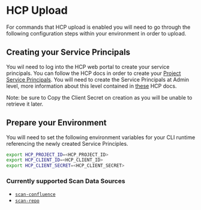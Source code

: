 # HCP Upload

For commands that HCP upload is enabled you will need to go through the following configuration steps within your environment in order to upload.

## Creating your Service Principals

You wil need to log into the HCP web portal to create your service principals. You can follow the HCP docs in order to create your [Project Service Principals](https://developer.hashicorp.com/hcp/docs/hcp/admin/iam/service-principals#project-level-service-principals-1). You will need to create the Service Principals at Admin level, more information about this level contained in [these](https://developer.hashicorp.com/hcp/docs/hcp/admin/iam/users#project-role) HCP docs.

Note: be sure to Copy the Client Secret on creation as you will be unable to retrieve it later.

## Prepare your Environment

You will need to set the following environment variables for your CLI runtime referencing the newly created Service Principles.

```bash
export HCP_PROJECT_ID=<HCP_PROJECT_ID>
export HCP_CLIENT_ID=<HCP_CLIENT_ID>
export HCP_CLIENT_SECRET=<HCP_CLIENT_SECRET>
```

### Currently supported Scan Data Sources

* [`scan-confluence`](confluence.md)
* [`scan-repo`](git.md)
